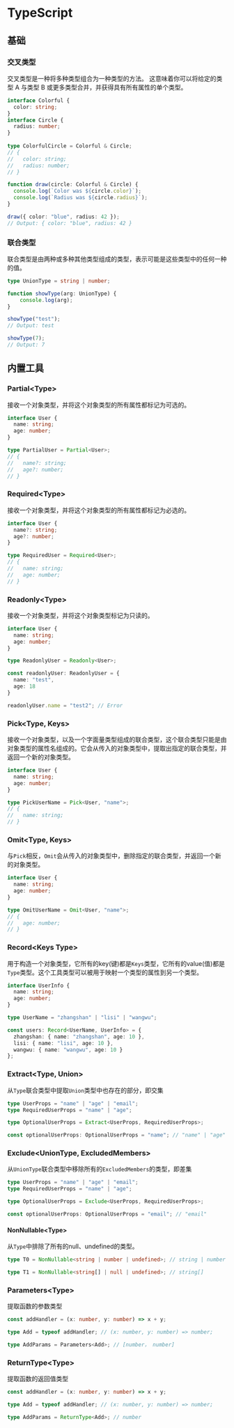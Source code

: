 # TypeScript

## 基础

### 交叉类型

交叉类型是一种将多种类型组合为一种类型的方法。 这意味着你可以将给定的类型 A 与类型 B 或更多类型合并，并获得具有所有属性的单个类型。

```ts
interface Colorful {
  color: string;
}
interface Circle {
  radius: number;
}
 
type ColorfulCircle = Colorful & Circle;
// {
//   color: string;
//   radius: number;
// }

function draw(circle: Colorful & Circle) {
  console.log(`Color was ${circle.color}`);
  console.log(`Radius was ${circle.radius}`);
}

draw({ color: "blue", radius: 42 });
// Output: { color: "blue", radius: 42 }              
```

### 联合类型

联合类型是由两种或多种其他类型组成的类型，表示可能是这些类型中的任何一种的值。

```ts
type UnionType = string | number;

function showType(arg: UnionType) {
    console.log(arg);
}

showType("test");
// Output: test

showType(7);
// Output: 7
```

<!-- ### 泛型 -->

## 内置工具

### Partial<Type\>

接收一个对象类型，并将这个对象类型的所有属性都标记为可选的。

```ts
interface User {
  name: string;
  age: number;
}

type PartialUser = Partial<User>;
// {
//   name?: string;
//   age?: number;
// }
```

### Required<Type\>

接收一个对象类型，并将这个对象类型的所有属性都标记为必选的。

```ts
interface User {
  name?: string;
  age?: number;
}

type RequiredUser = Required<User>;
// {
//   name: string;
//   age: number;
// }
```

### Readonly<Type\>

接收一个对象类型，并将这个对象类型标记为只读的。

```ts
interface User {
  name: string;
  age: number;
}

type ReadonlyUser = Readonly<User>;

const readonlyUser: ReadonlyUser = {
  name: "test",
  age: 18
}

readonlyUser.name = "test2"; // Error
```

### Pick<Type, Keys\>

接收一个对象类型，以及一个字面量类型组成的联合类型，这个联合类型只能是由对象类型的属性名组成的。它会从传入的对象类型中，提取出指定的联合类型，并返回一个新的对象类型。

```ts
interface User {
  name: string;
  age: number;
}

type PickUserName = Pick<User, "name">;
// {
//   name: string;
// }
```

### Omit<Type, Keys\>

与`Pick`相反，`Omit`会从传入的对象类型中，删除指定的联合类型，并返回一个新的对象类型。

```ts
interface User {
  name: string;
  age: number;
}

type OmitUserName = Omit<User, "name">;
// {
//   age: number;
// }
```

### Record<Keys Type\>

用于构造一个对象类型，它所有的key(键)都是`Keys`类型，它所有的value(值)都是`Type`类型。这个工具类型可以被用于映射一个类型的属性到另一个类型。

```ts
interface UserInfo {
  name: string;
  age: number;
}

type UserName = "zhangshan" | "lisi" | "wangwu";

const users: Record<UserName, UserInfo> = {
  zhangshan: { name: "zhangshan", age: 10 },
  lisi: { name: "lisi", age: 10 },
  wangwu: { name: "wangwu", age: 10 }
};
```

### Extract<Type, Union\>

从`Type`联合类型中提取`Union`类型中也存在的部分，即交集

```ts
type UserProps = "name" | "age" | "email";
type RequiredUserProps = "name" | "age";

type OptionalUserProps = Extract<UserProps, RequiredUserProps>;

const optionalUserProps: OptionalUserProps = "name"; // "name" | "age"
```

### Exclude<UnionType, ExcludedMembers\>

从`UnionType`联合类型中移除所有的`ExcludedMembers`的类型，即差集

```ts
type UserProps = "name" | "age" | "email";
type RequiredUserProps = "name" | "age";

type OptionalUserProps = Exclude<UserProps, RequiredUserProps>;

const optionalUserProps: OptionalUserProps = "email"; // "email"
```

#### NonNullable<Type\>

从`Type`中排除了所有的null、undefined的类型。

```ts
type T0 = NonNullable<string | number | undefined>; // string | number

type T1 = NonNullable<string[] | null | undefined>; // string[]
```

### Parameters<Type\>

提取函数的参数类型

```ts
const addHandler = (x: number, y: number) => x + y;

type Add = typeof addHandler; // (x: number, y: number) => number;

type AddParams = Parameters<Add>; // [number， number]
```

### ReturnType<Type\>

提取函数的返回值类型

```ts
const addHandler = (x: number, y: number) => x + y;

type Add = typeof addHandler; // (x: number, y: number) => number;

type AddParams = ReturnType<Add>; // number
```
